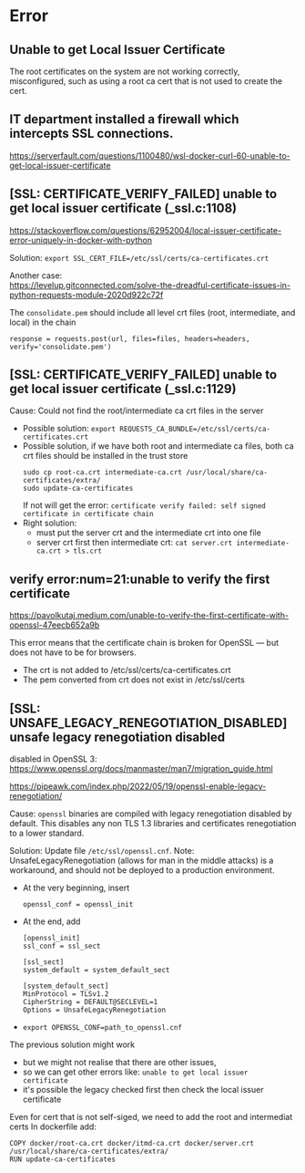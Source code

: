 # Error

## Unable to get Local Issuer Certificate
The root certificates on the system are not working correctly, misconfigured, such as using a root ca cert that is not used to create the cert.

## IT department installed a firewall which intercepts SSL connections.
https://serverfault.com/questions/1100480/wsl-docker-curl-60-unable-to-get-local-issuer-certificate

## [SSL: CERTIFICATE_VERIFY_FAILED] unable to get local issuer certificate (_ssl.c:1108)
https://stackoverflow.com/questions/62952004/local-issuer-certificate-error-uniquely-in-docker-with-python

Solution: `export SSL_CERT_FILE=/etc/ssl/certs/ca-certificates.crt`

Another case:\
https://levelup.gitconnected.com/solve-the-dreadful-certificate-issues-in-python-requests-module-2020d922c72f

The `consolidate.pem` should include all level crt files (root, intermediate, and local) in the chain
```
response = requests.post(url, files=files, headers=headers, verify='consolidate.pem')
```

## [SSL: CERTIFICATE_VERIFY_FAILED] unable to get local issuer certificate (_ssl.c:1129)

Cause: Could not find the root/intermediate ca crt files in the server

- Possible solution: `export REQUESTS_CA_BUNDLE=/etc/ssl/certs/ca-certificates.crt`
- Possible solution, if we have both root and intermediate ca files, both ca crt files should be installed in the trust store
  ```
  sudo cp root-ca.crt intermediate-ca.crt /usr/local/share/ca-certificates/extra/
  sudo update-ca-certificates
  ```
  If not will get the error: `certificate verify failed: self signed certificate in certificate chain`
- Right solution:
  - must put the server crt and the intermediate crt into one file
  - server crt first then intermediate crt: `cat server.crt intermediate-ca.crt > tls.crt`

## verify error:num=21:unable to verify the first certificate
https://pavolkutaj.medium.com/unable-to-verify-the-first-certificate-with-openssl-47eecb652a9b

This error means that the certificate chain is broken for OpenSSL — but does not have to be for browsers.
- The crt is not added to /etc/ssl/certs/ca-certificates.crt
- The pem converted from crt does not exist in /etc/ssl/certs

## [SSL: UNSAFE_LEGACY_RENEGOTIATION_DISABLED] unsafe legacy renegotiation disabled
disabled in OpenSSL 3: https://www.openssl.org/docs/manmaster/man7/migration_guide.html

https://pipeawk.com/index.php/2022/05/19/openssl-enable-legacy-renegotiation/

Cause: `openssl` binaries are compiled with legacy renegotiation disabled by default. This disables any non TLS 1.3 libraries and certificates renegotiation to a lower standard.

Solution: Update file `/etc/ssl/openssl.cnf`. Note: UnsafeLegacyRenegotiation (allows for man in the middle attacks) is a workaround, and should not be deployed to a production environment.
- At the very beginning, insert
  ```
  openssl_conf = openssl_init
  ```
- At the end, add
  ```
  [openssl_init]
  ssl_conf = ssl_sect

  [ssl_sect]
  system_default = system_default_sect

  [system_default_sect]
  MinProtocol = TLSv1.2
  CipherString = DEFAULT@SECLEVEL=1
  Options = UnsafeLegacyRenegotiation  
  ```
- `export OPENSSL_CONF=path_to_openssl.cnf`

The previous solution might work 
- but we might not realise that there are other issues, 
- so we can get other errors like: `unable to get local issuer certificate`
- it's possible the legacy checked first then check the local issuer certificate

Even for cert that is not self-siged, we need to add the root and intermediat certs
In dockerfile add:
```
COPY docker/root-ca.crt docker/itmd-ca.crt docker/server.crt /usr/local/share/ca-certificates/extra/
RUN update-ca-certificates
```
